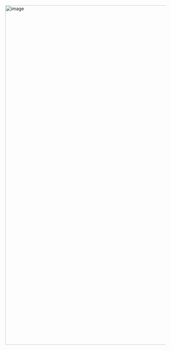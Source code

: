 <img width="2100" height="1065" alt="image" src="https://github.com/user-attachments/assets/c7603e7f-5d6f-48ff-9025-ae16acc26e57" />
